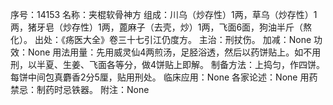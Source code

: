 序号：14153
名称：夹棍软骨神方
组成：川乌（炒存性）1两，草乌（炒存性）1两，猪牙皂（炒存性）1两，蓖麻子（去壳，炒）1两，飞面6面，狗油半斤（熬化）。
出处：《疡医大全》卷三十七引江仍度方。
主治：刑扙伤。
加减：None
功效：None
用法用量：先用威灵仙4两煎汤，足胫浴透，然后以药饼贴上。如不用刑，以半夏、生姜、飞面各等分，做4饼贴上即解。
制备方法：上捣匀，作四饼。每饼中间包真麝香2分5厘，贴用刑处。
临床应用：None
各家论述：None
用药禁忌：制药时忌铁器。
附注：None
